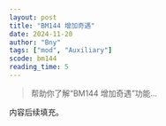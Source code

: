 ```yaml
---
layout: post
title: "BM144 增加奇遇"
date: 2024-11-20
author: "Bny"
tags: ["mod", "Auxiliary"]
scode: bm144
reading_time: 5
---
```


> 帮助你了解“BM144 增加奇遇”功能...

内容后续填充。
